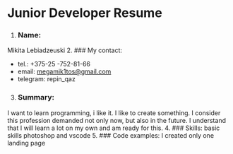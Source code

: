 # Junior Developer Resume 
1. ### Name:
Mikita Lebiadzeuski
2. ### My contact:
* tel.: +375-25 -752-81-66  
* email: megamik1tos@gmail.com  
* telegram: repin_qaz
3. ### Summary:
I want to learn programming, i like it. I like to create something. I consider this profession demanded not only now, but also in the future. I understand that I will learn a lot on my own and am ready for this.
4. ### Skills:
basic skills photoshop and vscode
5. ### Code examples:
I created only one landing page
